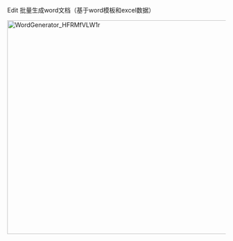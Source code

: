 
Edit 批量生成word文档（基于word模板和excel数据）


<img width="879" height="494" alt="WordGenerator_HFRMfVLW1r" src="https://github.com/user-attachments/assets/1ccdd983-bf36-49bb-b3a9-b261d70449bc" />
